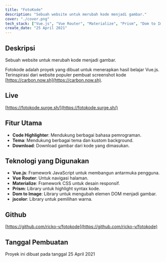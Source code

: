 ```yaml
---
title: "FotoKode"
description: "Sebuah website untuk merubah kode menjadi gambar."
cover: "./cover.png"
tech_stack: ["Vue.js", "Vue Router", "Materialize", "Prism", "Dom to Image", "jscolor"]
create_date: "25 April 2021"
---
```


## Deskripsi
Sebuah website untuk merubah kode menjadi gambar.

Fotokode adalah proyek yang dibuat untuk menerapkan hasil belajar Vue.js. Terinspirasi dari website populer pembuat screenshot kode [https://carbon.now.sh](https://carbon.now.sh).

## Live
[https://fotokode.surge.sh/](https://fotokode.surge.sh/)

## Fitur Utama

- **Code Highlighter**: Mendukung berbagai bahasa pemrograman.
- **Tema**: Mendukung berbagai tema dan kustom background.
- **Download**: Download gambar dari kode yang dimasukan.


## Teknologi yang Digunakan

- **Vue.js**: Framework JavaScript untuk membangun antarmuka pengguna.
- **Vue Router**: Untuk navigasi halaman.
- **Materialize**: Framework CSS untuk desain responsif.
- **Prism**: Library untuk highlight syntax kode.
- **Dom to Image**: Library untuk mengubah elemen DOM menjadi gambar.
- **jscolor**: Library untuk pemilihan warna.

## Github
[https://github.com/ricko-v/fotokode](https://github.com/ricko-v/fotokode)

## Tanggal Pembuatan

Proyek ini dibuat pada tanggal 25 April 2021